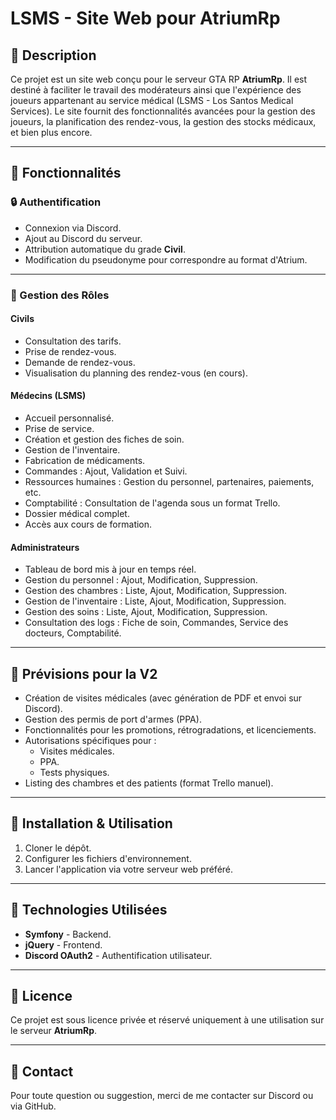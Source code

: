 # LSMS - Site Web pour AtriumRp

## 📖 Description
Ce projet est un site web conçu pour le serveur GTA RP **AtriumRp**. Il est destiné à faciliter le travail des modérateurs ainsi que l'expérience des joueurs appartenant au service médical (LSMS - Los Santos Medical Services). Le site fournit des fonctionnalités avancées pour la gestion des joueurs, la planification des rendez-vous, la gestion des stocks médicaux, et bien plus encore.

---

## 🚀 Fonctionnalités
### 🔒 Authentification
- Connexion via Discord.
- Ajout au Discord du serveur.
- Attribution automatique du grade **Civil**.
- Modification du pseudonyme pour correspondre au format d'Atrium.

---

### 👥 Gestion des Rôles
#### Civils
- Consultation des tarifs.
- Prise de rendez-vous.
- Demande de rendez-vous.
- Visualisation du planning des rendez-vous (en cours).

#### Médecins (LSMS)
- Accueil personnalisé.
- Prise de service.
- Création et gestion des fiches de soin.
- Gestion de l'inventaire.
- Fabrication de médicaments.
- Commandes : Ajout, Validation et Suivi.
- Ressources humaines : Gestion du personnel, partenaires, paiements, etc.
- Comptabilité : Consultation de l'agenda sous un format Trello.
- Dossier médical complet.
- Accès aux cours de formation.

#### Administrateurs
- Tableau de bord mis à jour en temps réel.
- Gestion du personnel : Ajout, Modification, Suppression.
- Gestion des chambres : Liste, Ajout, Modification, Suppression.
- Gestion de l'inventaire : Liste, Ajout, Modification, Suppression.
- Gestion des soins : Liste, Ajout, Modification, Suppression.
- Consultation des logs : Fiche de soin, Commandes, Service des docteurs, Comptabilité.

---

## 📅 Prévisions pour la V2
- Création de visites médicales (avec génération de PDF et envoi sur Discord).
- Gestion des permis de port d'armes (PPA).
- Fonctionnalités pour les promotions, rétrogradations, et licenciements.
- Autorisations spécifiques pour :
  - Visites médicales.
  - PPA.
  - Tests physiques.
- Listing des chambres et des patients (format Trello manuel).

---

## 🔧 Installation & Utilisation
1. Cloner le dépôt.
2. Configurer les fichiers d'environnement.
3. Lancer l'application via votre serveur web préféré.

---

## 📂 Technologies Utilisées
- **Symfony** - Backend.
- **jQuery** - Frontend.
- **Discord OAuth2** - Authentification utilisateur.

---

## 📜 Licence
Ce projet est sous licence privée et réservé uniquement à une utilisation sur le serveur **AtriumRp**.

---

## 💬 Contact
Pour toute question ou suggestion, merci de me contacter sur Discord ou via GitHub.
